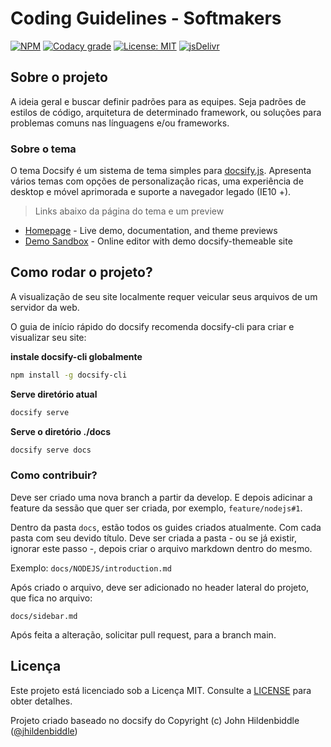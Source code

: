 # Coding Guidelines - Softmakers

[![NPM](https://img.shields.io/npm/v/docsify-themeable.svg?style=flat-square)](https://www.npmjs.com/package/docsify-themeable)
[![Codacy grade](https://img.shields.io/codacy/grade/860d40719cbd4e0f91e145b87ec7c29a.svg?style=flat-square)](https://www.codacy.com/app/jhildenbiddle/docsify-themeable?utm_source=github.com&amp;utm_medium=referral&amp;utm_content=jhildenbiddle/docsify-themeable&amp;utm_campaign=Badge_Grade)
[![License: MIT](https://img.shields.io/badge/License-MIT-yellow.svg?style=flat-square)](https://github.com/jhildenbiddle/docsify-themeable/blob/master/LICENSE)
[![jsDelivr](https://data.jsdelivr.com/v1/package/npm/docsify-themeable/badge)](https://www.jsdelivr.com/package/npm/docsify-themeable)

## Sobre o projeto

A ideia geral e buscar definir padrões para as equipes. Seja padrões de estilos de código, arquitetura de determinado framework, ou soluções para problemas comuns nas línguagens e/ou frameworks.

### Sobre o tema

O tema Docsify é um sistema de tema simples para [docsify.js](docsify.js.org). Apresenta vários temas com opções de personalização ricas, uma experiência de desktop e móvel aprimorada e suporte a navegador legado (IE10 +).

> Links abaixo da página do tema e um preview

- [Homepage](https://jhildenbiddle.github.io/docsify-themeable) - Live demo, documentation, and theme previews
- [Demo Sandbox](https://codesandbox.io/s/xv36w4695o) - Online editor with demo docsify-themeable site

## Como rodar o projeto?

A visualização de seu site localmente requer veicular seus arquivos de um servidor da web.

O guia de início rápido do docsify recomenda docsify-cli para criar e visualizar seu site:

**instale docsify-cli globalmente**

```bash
npm install -g docsify-cli
```

**Serve diretório atual**

```bash
docsify serve
```

**Serve o diretório ./docs**

```bash
docsify serve docs
```

### Como contribuir?

Deve ser criado uma nova branch a partir da develop. E depois adicinar a feature da sessão que quer ser criada, por exemplo, `feature/nodejs#1`.

Dentro da pasta `docs`, estão todos os guides criados atualmente. Com cada pasta com seu devido título.
Deve ser criada a pasta - ou se já existir, ignorar este passo -, depois criar o arquivo markdown dentro do mesmo.

Exemplo: `docs/NODEJS/introduction.md`

Após criado o arquivo, deve ser adicionado no header lateral do projeto, que fica no arquivo:

`docs/sidebar.md`

Após feita a alteração, solicitar pull request, para a branch main.

## Licença

Este projeto está licenciado sob a Licença MIT. Consulte a [LICENSE](https://github.com/BrSoftMakers/coding-guidelines/blob/main/LICENSE) para obter detalhes.

Projeto criado baseado no docsify do Copyright (c) John Hildenbiddle ([@jhildenbiddle](https://twitter.com/jhildenbiddle))

